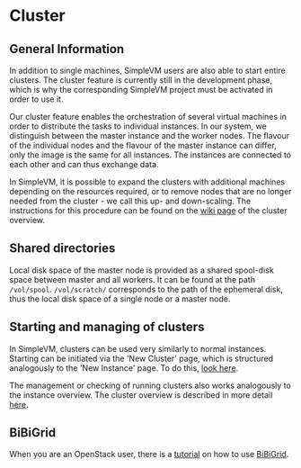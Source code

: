 # Cluster

## General Information

In addition to single machines, SimpleVM users are also able to start entire clusters. The cluster feature is currently still in the development phase, which is why the corresponding SimpleVM project must be activated in order to use it. 

Our cluster feature enables the orchestration of several virtual machines in order to distribute the tasks to individual instances. In our system, we distinguish between the master instance and the worker nodes. The flavour of the individual nodes and the flavour of the master instance can differ, only the image is the same for all instances. 
The instances are connected to each other and can thus exchange data. 

In SimpleVM, it is possible to expand the clusters with additional machines depending on the resources required, or to remove nodes that are no longer needed from the cluster - we call this up- and down-scaling. The instructions for this procedure can be found on the [wiki page](./cluster_overview.md#3-scale-up) of the cluster overview.


## Shared directories

Local disk space of the master node is provided as a shared spool-disk space between master and all workers.
It can be found at the path `/vol/spool`. 
`/vol/scratch/` corresponds to the path of the ephemeral disk, thus the local disk space of a single node or a master node.

## Starting and managing of clusters


In SimpleVM, clusters can be used very similarly to normal instances. Starting can be initiated via the 'New Cluster' page, which is structured analogously to the 'New Instance' page. To do this, [look here](./new_cluster.md).


The management or checking of running clusters also works analogously to the instance overview. The cluster overview is described in more detail [here](./cluster_overview.md).


## BiBiGrid

When you are an OpenStack user, there is a [tutorial](../../Tutorials/BiBiGrid/index.md) on how to use [BiBiGrid](https://github.com/BiBiServ/bibigrid).

